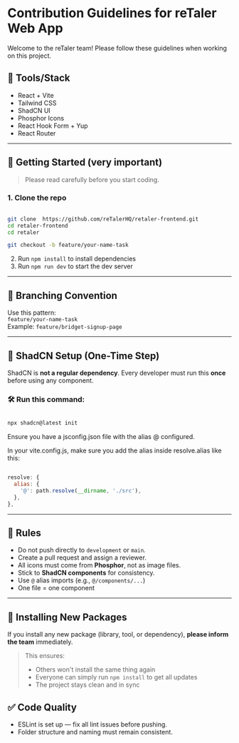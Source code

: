 # Contribution Guidelines for reTaler Web App


Welcome to the reTaler team! Please follow these guidelines when working on this project.

## 🔧 Tools/Stack

- React + Vite
- Tailwind CSS
- ShadCN UI
- Phosphor Icons
- React Hook Form + Yup
- React Router

--- 

## 🌱 Getting Started (very important)

> Please read carefully before you start coding.

### 1. Clone the repo

```bash

git clone  https://github.com/reTalerHQ/retaler-frontend.git
cd retaler-frontend
cd retaler

git checkout -b feature/your-name-task

```

2. Run `npm install` to install dependencies
3. Run `npm run dev` to start the dev server

---

## 🌿 Branching Convention

Use this pattern:  
`feature/your-name-task`  
Example: `feature/bridget-signup-page`

---

## 🧩 ShadCN Setup (One-Time Step)

ShadCN is **not a regular dependency**. Every developer must run this **once** before using any component.

### 🛠️ Run this command:

```bash

npx shadcn@latest init

```

Ensure you have a jsconfig.json file with the alias @ configured.

In your vite.config.js, make sure you add the alias inside resolve.alias like this:

```js

resolve: {
  alias: {
    '@': path.resolve(__dirname, './src'),
  },
},

```

---

## 🧾 Rules

- Do not push directly to `development` or `main`.
- Create a pull request and assign a reviewer.
- All icons must come from **Phosphor**, not as image files.
- Stick to **ShadCN components** for consistency.
- Use `@` alias imports (e.g., `@/components/...`)
- One file = one component

---

## 🔔 Installing New Packages

If you install any new package (library, tool, or dependency), **please inform the team** immediately.

> This ensures:
>
> - Others won't install the same thing again
> - Everyone can simply run `npm install` to get all updates
> - The project stays clean and in sync

## ✅ Code Quality

- ESLint is set up — fix all lint issues before pushing.
- Folder structure and naming must remain consistent.
